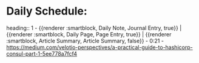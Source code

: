 # Daily Schedule:
heading:: 1
	- {{renderer :smartblock, Daily Note, Journal Entry, true}} | {{renderer :smartblock, Daily Page, Page Entry, true}} | {{renderer :smartblock, Article Summary, Article Summary, false}}
	- 0:21
		- https://medium.com/velotio-perspectives/a-practical-guide-to-hashicorp-consul-part-1-5ee778a7fcf4